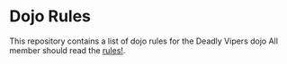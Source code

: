 Dojo Rules
==========

This repository contains a list of dojo rules for the Deadly Vipers dojo
All member should read the [rules!](https://github.com/deadlyvipers).
